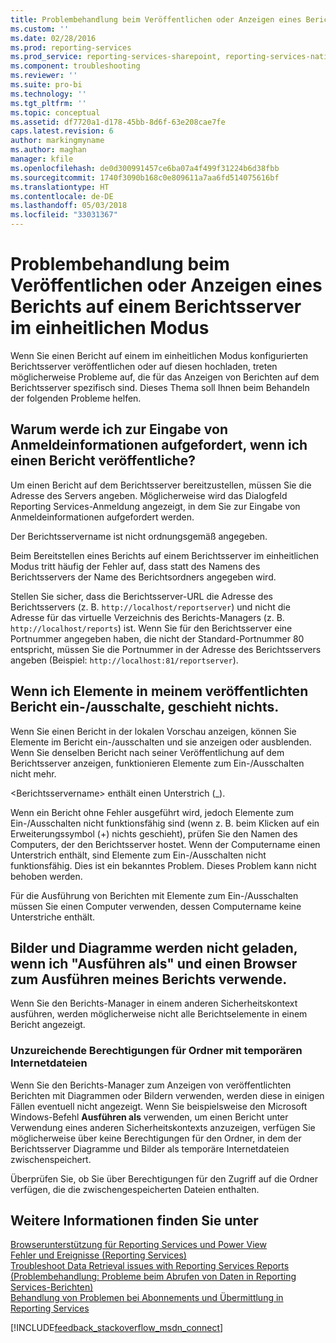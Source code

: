 ```yaml
---
title: Problembehandlung beim Veröffentlichen oder Anzeigen eines Berichts auf einem Berichtsserver im einheitlichen Modus | Microsoft-Dokumentation
ms.custom: ''
ms.date: 02/28/2016
ms.prod: reporting-services
ms.prod_service: reporting-services-sharepoint, reporting-services-native
ms.component: troubleshooting
ms.reviewer: ''
ms.suite: pro-bi
ms.technology: ''
ms.tgt_pltfrm: ''
ms.topic: conceptual
ms.assetid: df7720a1-d178-45bb-8d6f-63e208cae7fe
caps.latest.revision: 6
author: markingmyname
ms.author: maghan
manager: kfile
ms.openlocfilehash: de0d300991457ce6ba07a4f499f31224b6d38fbb
ms.sourcegitcommit: 1740f3090b168c0e809611a7aa6fd514075616bf
ms.translationtype: HT
ms.contentlocale: de-DE
ms.lasthandoff: 05/03/2018
ms.locfileid: "33031367"
---
```

# <a name="troubleshoot-publishing-or-viewing-a-report-on-a-native-mode-report-server"></a>Problembehandlung beim Veröffentlichen oder Anzeigen eines Berichts auf einem Berichtsserver im einheitlichen Modus
  
  
  
Wenn Sie einen Bericht auf einem im einheitlichen Modus konfigurierten Berichtsserver veröffentlichen oder auf diesen hochladen, treten möglicherweise Probleme auf, die für das Anzeigen von Berichten auf dem Berichtsserver spezifisch sind. Dieses Thema soll Ihnen beim Behandeln der folgenden Probleme helfen.   
  
## <a name="why-am-i-being-prompted-for-credentials-when-i-publish-a-report"></a>Warum werde ich zur Eingabe von Anmeldeinformationen aufgefordert, wenn ich einen Bericht veröffentliche?  
Um einen Bericht auf dem Berichtsserver bereitzustellen, müssen Sie die Adresse des Servers angeben. Möglicherweise wird das Dialogfeld Reporting Services-Anmeldung angezeigt, in dem Sie zur Eingabe von Anmeldeinformationen aufgefordert werden.   
  
Der Berichtsservername ist nicht ordnungsgemäß angegeben.  
  
  
Beim Bereitstellen eines Berichts auf einem Berichtsserver im einheitlichen Modus tritt häufig der Fehler auf, dass statt des Namens des Berichtsservers der Name des Berichtsordners angegeben wird.   
  
Stellen Sie sicher, dass die Berichtsserver-URL die Adresse des Berichtsservers (z. B. `http://localhost/reportserver`) und nicht die Adresse für das virtuelle Verzeichnis des Berichts-Managers (z. B. `http://localhost/reports`) ist. Wenn Sie für den Berichtsserver eine Portnummer angegeben haben, die nicht der Standard-Portnummer 80 entspricht, müssen Sie die Portnummer in der Adresse des Berichtsservers angeben (Beispiel: `http://localhost:81/reportserver`).   
  
 ## <a name="nothing-happens-when-i-toggle-items-in-my-published-report"></a>Wenn ich Elemente in meinem veröffentlichten Bericht ein-/ausschalte, geschieht nichts.  
  Wenn Sie einen Bericht in der lokalen Vorschau anzeigen, können Sie Elemente im Bericht ein-/ausschalten und sie anzeigen oder ausblenden. Wenn Sie denselben Bericht nach seiner Veröffentlichung auf dem Berichtsserver anzeigen, funktionieren Elemente zum Ein-/Ausschalten nicht mehr.   
  
\<Berichtsservername> enthält einen Unterstrich (_).  
  
Wenn ein Bericht ohne Fehler ausgeführt wird, jedoch Elemente zum Ein-/Ausschalten nicht funktionsfähig sind (wenn z. B. beim Klicken auf ein Erweiterungssymbol (+) nichts geschieht), prüfen Sie den Namen des Computers, der den Berichtsserver hostet. Wenn der Computername einen Unterstrich enthält, sind Elemente zum Ein-/Ausschalten nicht funktionsfähig. Dies ist ein bekanntes Problem. Dieses Problem kann nicht behoben werden.   
  
Für die Ausführung von Berichten mit Elemente zum Ein-/Ausschalten müssen Sie einen Computer verwenden, dessen Computername keine Unterstriche enthält.  
  
## <a name="images-and-charts-do-not-load-when-i-use-run-as-and-a-browser-to-run-my-report"></a>Bilder und Diagramme werden nicht geladen, wenn ich "Ausführen als" und einen Browser zum Ausführen meines Berichts verwende.  
Wenn Sie den Berichts-Manager in einem anderen Sicherheitskontext ausführen, werden möglicherweise nicht alle Berichtselemente in einem Bericht angezeigt.   
  
### <a name="insufficient-permissions-on-internet-temporary-file-folders"></a>Unzureichende Berechtigungen für Ordner mit temporären Internetdateien  
  
Wenn Sie den Berichts-Manager zum Anzeigen von veröffentlichten Berichten mit Diagrammen oder Bildern verwenden, werden diese in einigen Fällen eventuell nicht angezeigt. Wenn Sie beispielsweise den Microsoft Windows-Befehl **Ausführen als** verwenden, um einen Bericht unter Verwendung eines anderen Sicherheitskontexts anzuzeigen, verfügen Sie möglicherweise über keine Berechtigungen für den Ordner, in dem der Berichtsserver Diagramme und Bilder als temporäre Internetdateien zwischenspeichert.   
  
Überprüfen Sie, ob Sie über Berechtigungen für den Zugriff auf die Ordner verfügen, die die zwischengespeicherten Dateien enthalten.   
    
## <a name="see-also"></a>Weitere Informationen finden Sie unter  
[Browserunterstützung für Reporting Services und Power View](../../reporting-services/browser-support-for-reporting-services-and-power-view.md)  
[Fehler und Ereignisse (Reporting Services)](../../reporting-services/troubleshooting/errors-and-events-reference-reporting-services.md)  
[Troubleshoot Data Retrieval issues with Reporting Services Reports (Problembehandlung: Probleme beim Abrufen von Daten in Reporting Services-Berichten)](../../reporting-services/troubleshooting/troubleshoot-data-retrieval-issues-with-reporting-services-reports.md)  
[Behandlung von Problemen bei Abonnements und Übermittlung in Reporting Services](../../reporting-services/troubleshooting/troubleshoot-reporting-services-subscriptions-and-delivery.md)  
  
  

[!INCLUDE[feedback_stackoverflow_msdn_connect](../../includes/feedback-stackoverflow-msdn-connect.md)]

